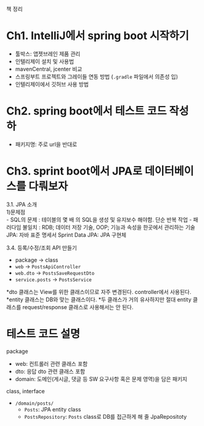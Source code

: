 책 정리


# Ch1. IntelliJ에서 spring boot 시작하기
- 툴박스: 앱젯브레인 제품 관리
- 인텔리제이 설치 및 사용법
- mavenCentral, jcenter 비교
- 스프링부트 프로젝트와 그레이들 연동 방법 (`.gradle` 파일에서 의존성 입)
- 인텔리제이에서 깃허브 사용 방법

# Ch2. spring boot에서 테스트 코드 작성하
- 패키지명: 주로 url을 반대로


 
# Ch3. sprint boot에서 JPA로 데이터베이스를 다뤄보자
3.1. JPA 소개   
    1)문제점   
    - SQL의 문제 : 테이블의 몇 배 의 SQL을 생성 및 유지보수 해야함. 단순 반복 작업
    - 패러다임 불일치 : RDB; 데이터 저장 기술, OOP; 기능과 속성을 한곳에서 관리하는 기술
JPA: 자바 표준 명세서
Sprint Data JPA: JPA 구현체

3.4. 등록/수정/조회 API 만들기   
- package -> class   
- `web` -> `PostsApiController`   
- `web.dto` -> `PostsSaveRequestDto`   
- `service.posts` -> `PostsService`   

*dto 클래스는 View를 위한 클래스이므로 자주 변경된다. controller에서 사용된다.
*entity 클래스는 DB와 맞는 클래스이다.
*두 클래스가 거의 유사하지만 절대 entity 클래스를 request/response 클래스로 사용해서는 안 된다.


# 테스트 코드 설명
package
- web: 컨트롤러 관련 클래스 포함
- dto: 응답 dto 관련 클래스 포함
- domain: 도메인(게시글, 댓글 등 SW 요구사항 혹은 문제 영역)을 담은 패키지

class, interface
- `/domain/posts/`
    - `Posts`: JPA entity class
    - `PostsRepository`: `Posts` class로 DB를 접근하게 해 줄 JpaRepositoty
